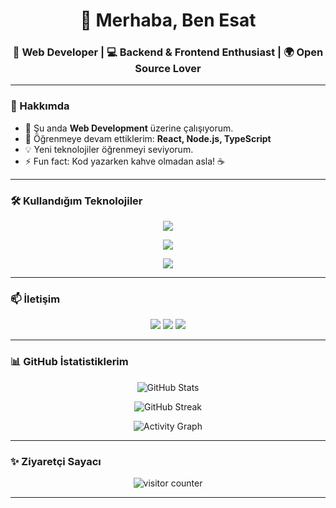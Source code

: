 <!-- PROFİL README -->

<h1 align="center">👋 Merhaba, Ben Esat</h1>
<h3 align="center">🚀 Web Developer | 💻 Backend & Frontend Enthusiast | 🌍 Open Source Lover</h3>

---

### 🌟 Hakkımda
- 🔭 Şu anda **Web Development** üzerine çalışıyorum.  
- 🌱 Öğrenmeye devam ettiklerim: **React, Node.js, TypeScript**  
- 💡 Yeni teknolojiler öğrenmeyi seviyorum.  
- ⚡ Fun fact: Kod yazarken kahve olmadan asla! ☕  

---

### 🛠️ Kullandığım Teknolojiler

<p align="center">
  <!-- Frontend -->
  <img src="https://skillicons.dev/icons?i=html,css,js,ts,react,nextjs,tailwind" />
</p>
<p align="center">
  <!-- Backend -->
  <img src="https://skillicons.dev/icons?i=nodejs,express,php,laravel,mysql,postgres,mongodb" />
</p>
<p align="center">
  <!-- Tools -->
  <img src="https://skillicons.dev/icons?i=git,github,vscode,figma,postman,docker" />
</p>

---

### 📫 İletişim

<p align="center">
  <a href="mailto:seninmailin@example.com"><img src="https://img.shields.io/badge/-Gmail-D14836?style=for-the-badge&logo=gmail&logoColor=white"/></a>
  <a href="https://www.linkedin.com/in/seninprofilin" target="_blank"><img src="https://img.shields.io/badge/-LinkedIn-0077B5?style=for-the-badge&logo=linkedin&logoColor=white"/></a>
  <a href="https://github.com/seninprofilin" target="_blank"><img src="https://img.shields.io/badge/-GitHub-181717?style=for-the-badge&logo=github&logoColor=white"/></a>
</p>

---

### 📊 GitHub İstatistiklerim

<p align="center">
  <img src="https://github-readme-stats.vercel.app/api?username=esatyucell&show_icons=true&theme=radical" alt="GitHub Stats" />
</p>

<p align="center">
  <img src="https://streak-stats.demolab.com?user=seninprofilin&theme=radical&border_radius=5" alt="GitHub Streak" />
</p>

<p align="center">
  <img src="https://github-readme-activity-graph.vercel.app/graph?username=esatyucell&theme=react-dark" alt="Activity Graph" />
</p>

---

### ✨ Ziyaretçi Sayacı

<p align="center">
  <img src="https://komarev.com/ghpvc/?username=seninprofilin&label=Ziyaretçi%20Sayısı&color=0e75b6&style=flat" alt="visitor counter"/>
</p>

---
